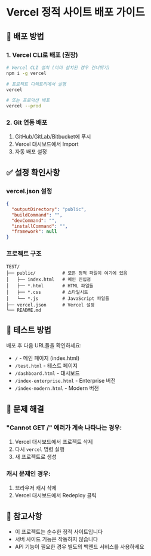# Vercel 정적 사이트 배포 가이드

## 🚀 배포 방법

### 1. Vercel CLI로 배포 (권장)
```bash
# Vercel CLI 설치 (이미 설치된 경우 건너뛰기)
npm i -g vercel

# 프로젝트 디렉토리에서 실행
vercel

# 또는 프로덕션 배포
vercel --prod
```

### 2. Git 연동 배포
1. GitHub/GitLab/Bitbucket에 푸시
2. Vercel 대시보드에서 Import
3. 자동 배포 설정

## ✅ 설정 확인사항

### vercel.json 설정
```json
{
  "outputDirectory": "public",
  "buildCommand": "",
  "devCommand": "",
  "installCommand": "",
  "framework": null
}
```

### 프로젝트 구조
```
TEST/
├── public/          # 모든 정적 파일이 여기에 있음
│   ├── index.html   # 메인 진입점
│   ├── *.html       # HTML 파일들
│   ├── *.css        # 스타일시트
│   └── *.js         # JavaScript 파일들
├── vercel.json      # Vercel 설정
└── README.md
```

## 🧪 테스트 방법

배포 후 다음 URL들을 확인하세요:
- `/` - 메인 페이지 (index.html)
- `/test.html` - 테스트 페이지
- `/dashboard.html` - 대시보드
- `/index-enterprise.html` - Enterprise 버전
- `/index-modern.html` - Modern 버전

## 🔧 문제 해결

### "Cannot GET /" 에러가 계속 나타나는 경우:
1. Vercel 대시보드에서 프로젝트 삭제
2. 다시 `vercel` 명령 실행
3. 새 프로젝트로 생성

### 캐시 문제인 경우:
1. 브라우저 캐시 삭제
2. Vercel 대시보드에서 Redeploy 클릭

## 📝 참고사항
- 이 프로젝트는 순수한 정적 사이트입니다
- 서버 사이드 기능은 작동하지 않습니다
- API 기능이 필요한 경우 별도의 백엔드 서비스를 사용하세요